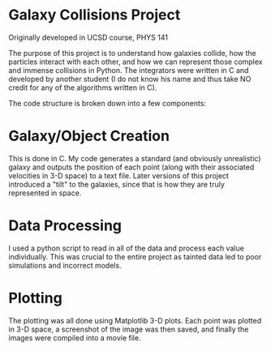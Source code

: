 # Galaxy Collisions Project
Originally developed in UCSD course, PHYS 141

The purpose of this project is to understand how galaxies collide, how the particles interact with each other, and how we can represent those complex and immense collisions in Python. The integrators were written in C and developed by another student (I do not know his name and thus take NO credit for any of the algorithms written in C). 

The code structure is broken down into a few components:

# Galaxy/Object Creation
This is done in C. My code generates a standard (and obviously unrealistic) galaxy and outputs the position of each point (along with their associated velocities in 3-D space) to a text file. Later versions of this project introduced a "tilt" to the galaxies, since that is how they are truly represented in space. 

# Data Processing
I used a python script to read in all of the data and process each value individually. This was crucial to the entire project as tainted data led to poor simulations and incorrect models. 

# Plotting
The plotting was all done using Matplotlib 3-D plots. Each point was plotted in 3-D space, a screenshot of the image was then saved, and finally the images were compiled into a movie file.

